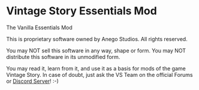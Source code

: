 # Vintage Story Essentials Mod
The Vanilla Essentials Mod

This is proprietary software owned by Anego Studios. All rights reserved. 

You may NOT sell this software in any way, shape or form.
You may NOT distribute this software in its unmodified form.

You may read it, learn from it, and use it as a basis for mods of the game Vintage Story. In case of doubt, just ask the VS Team on the official Forums or [Discord Server](https://discord.gg/CkJjdrB)! :-)
